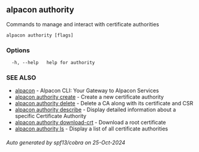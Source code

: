## alpacon authority

Commands to manage and interact with certificate authorities

```
alpacon authority [flags]
```

### Options

```
  -h, --help   help for authority
```

### SEE ALSO

* [alpacon](alpacon.md)	 - Alpacon CLI: Your Gateway to Alpacon Services
* [alpacon authority create](alpacon_authority_create.md)	 - Create a new certificate authority
* [alpacon authority delete](alpacon_authority_delete.md)	 - Delete a CA along with its certificate and CSR
* [alpacon authority describe](alpacon_authority_describe.md)	 - Display detailed information about a specific Certificate Authority
* [alpacon authority download-crt](alpacon_authority_download-crt.md)	 - Download a root certificate
* [alpacon authority ls](alpacon_authority_ls.md)	 - Display a list of all certificate authorities

###### Auto generated by spf13/cobra on 25-Oct-2024
